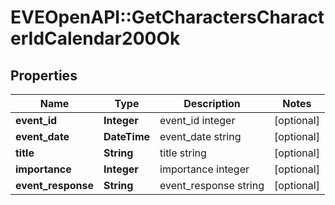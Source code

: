 # EVEOpenAPI::GetCharactersCharacterIdCalendar200Ok

## Properties
Name | Type | Description | Notes
------------ | ------------- | ------------- | -------------
**event_id** | **Integer** | event_id integer | [optional] 
**event_date** | **DateTime** | event_date string | [optional] 
**title** | **String** | title string | [optional] 
**importance** | **Integer** | importance integer | [optional] 
**event_response** | **String** | event_response string | [optional] 


